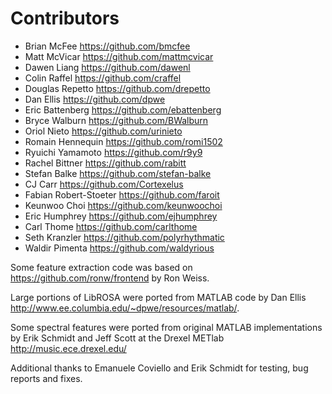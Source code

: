 Contributors
============

* Brian McFee <https://github.com/bmcfee>
* Matt McVicar <https://github.com/mattmcvicar>
* Dawen Liang <https://github.com/dawenl>
* Colin Raffel <https://github.com/craffel>
* Douglas Repetto <https://github.com/drepetto>
* Dan Ellis <https://github.com/dpwe>
* Eric Battenberg <https://github.com/ebattenberg>
* Bryce Walburn <https://github.com/BWalburn>
* Oriol Nieto <https://github.com/urinieto>
* Romain Hennequin <https://github.com/romi1502>
* Ryuichi Yamamoto <https://github.com/r9y9>
* Rachel Bittner <https://github.com/rabitt>
* Stefan Balke <https://github.com/stefan-balke>
* CJ Carr <https://github.com/Cortexelus>
* Fabian Robert-Stoeter <https://github.com/faroit>
* Keunwoo Choi <https://github.com/keunwoochoi>
* Eric Humphrey <https://github.com/ejhumphrey>
* Carl Thome <https://github.com/carlthome>
* Seth Kranzler <https://github.com/polyrhythmatic>
* Waldir Pimenta <https://github.com/waldyrious>


Some feature extraction code was based on <https://github.com/ronw/frontend> by Ron Weiss.

Large portions of LibROSA were ported from MATLAB code by Dan Ellis <http://www.ee.columbia.edu/~dpwe/resources/matlab/>.

Some spectral features were ported from original MATLAB implementations by Erik Schmidt and Jeff Scott
at the Drexel METlab <http://music.ece.drexel.edu/>

Additional thanks to Emanuele Coviello and Erik Schmidt for testing, bug reports and fixes.
